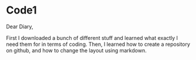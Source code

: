 
# Code1 

Dear Diary, 

First I downloaded a bunch of different stuff and learned what exactly I need them for in terms of coding.
Then, I learned how to create a repository on github, and how to change the layout using markdown.
